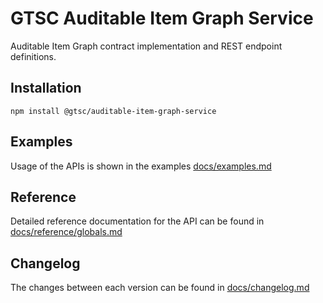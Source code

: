 # GTSC Auditable Item Graph Service

Auditable Item Graph contract implementation and REST endpoint definitions.

## Installation

```shell
npm install @gtsc/auditable-item-graph-service
```

## Examples

Usage of the APIs is shown in the examples [docs/examples.md](docs/examples.md)

## Reference

Detailed reference documentation for the API can be found in [docs/reference/globals.md](docs/reference/globals.md)

## Changelog

The changes between each version can be found in [docs/changelog.md](docs/changelog.md)
